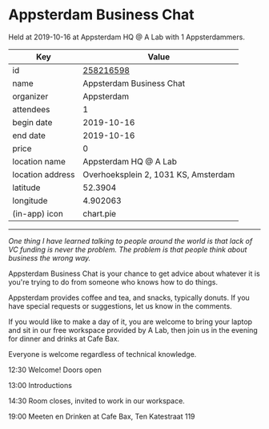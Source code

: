 # Appsterdam Business Chat
Held at 2019-10-16 at Appsterdam HQ @ A Lab with 1 Appsterdammers.
        
|Key|Value
|---|---|
|id|[258216598](https://www.meetup.com/appsterdam/events/258216598/)|
|name|Appsterdam Business Chat|
|organizer|Appsterdam|
|attendees|1|
|begin date|2019-10-16|
|end date|2019-10-16|
|price|0|
|location name|Appsterdam HQ @ A Lab|
|location address|Overhoeksplein 2, 1031 KS, Amsterdam|
|latitude|52.3904|
|longitude|4.902063|
|(in-app) icon|chart.pie|

---

*One thing I have learned talking to people around the world is that lack of VC funding is never the problem. The problem is that people think about business the wrong way.*

Appsterdam Business Chat is your chance to get advice about whatever it is you're trying to do from someone who knows how to do things.

Appsterdam provides coffee and tea, and snacks, typically donuts. If you have special requests or suggestions, let us know in the comments.

If you would like to make a day of it, you are welcome to bring your laptop and sit in our free workspace provided by A Lab, then join us in the evening for dinner and drinks at Cafe Bax.

Everyone is welcome regardless of technical knowledge.

12:30 Welcome! Doors open

13:00 Introductions

14:30 Room closes, invited to work in our workspace.

19:00 Meeten en Drinken at Cafe Bax, Ten Katestraat 119



